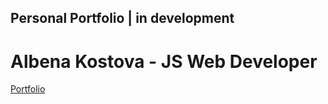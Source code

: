 ## Personal Portfolio | **in development**

# Albena Kostova - JS Web Developer

[Portfolio](https://albenakostova-jswebdeveloper.github.io/)
